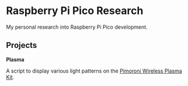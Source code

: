 # Raspberry Pi Pico Research

My personal research into Raspberry Pi Pico development.

## Projects

**Plasma**

A script to display various light patterns on the [Pimoroni Wireless Plasma Kit](https://shop.pimoroni.com/products/wireless-plasma-kit).
